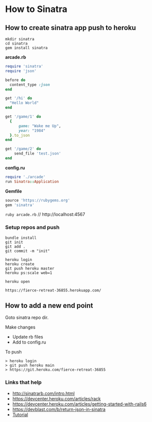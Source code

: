 # How to Sinatra

## How to create sinatra app push to heroku

```
mkdir sinatra
cd sinatra
gem install sinatra
```

**arcade.rb**

```ruby
require 'sinatra'
require 'json'

before do
  content_type :json
end

get '/hi' do
  "Hello World"
end

get '/game/1' do
  {
      game: "Wake me Up",
      year: "1984"
  }.to_json
end

get '/game/2' do
    send_file 'test.json'
end
```

**config.ru**

```ruby
require './arcade'
run Sinatra::Application
```

**Gemfile**

```ruby
source 'https://rubygems.org'
gem 'sinatra'
```

`ruby arcade.rb` // http://localhost:4567

### Setup repos and push

```
bundle install
git init
git add .
git commit -m "init"

heroku login
heroku create
git push heroku master
heroku ps:scale web=1

heroku open
```

`https://fierce-retreat-36855.herokuapp.com/`

## How to add a new end point

Goto sinatra repo dir.

Make changes

- Update rb files
- Add to config.ru

To push

```
> heroku login
> git push heroku main
> https://git.heroku.com/fierce-retreat-36855
```
### Links that help

- http://sinatrarb.com/intro.html
- https://devcenter.heroku.com/articles/rack
- https://devcenter.heroku.com/articles/getting-started-with-rails6
- https://devblast.com/b/return-json-in-sinatra
- [Tutorial](https://www.devdungeon.com/content/ruby-sinatra-tutorial#toc-24)
